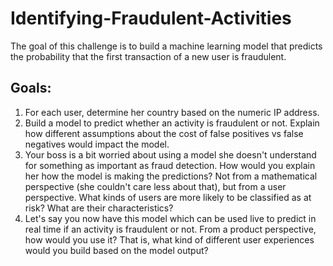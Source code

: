 # Identifying-Fraudulent-Activities
The goal of this challenge is to build a machine learning model that predicts the probability that the first transaction of a new user is fraudulent.

## Goals:
1. For each user, determine her country based on the numeric IP address. 
2. Build a model to predict whether an activity is fraudulent or not. Explain how different assumptions about the cost of false positives vs false negatives would impact the model.
3. Your boss is a bit worried about using a model she doesn't understand for something as important as fraud detection. How would you explain her how the model is making the predictions? Not from a mathematical perspective (she couldn't care less about that), but from a user perspective. What kinds of users are more likely to be classified as at risk? What are their characteristics?
4. Let's say you now have this model which can be used live to predict in real time if an activity is fraudulent or not. From a product perspective, how would you use it? That is, what kind of different user experiences would you build based on the model output?

